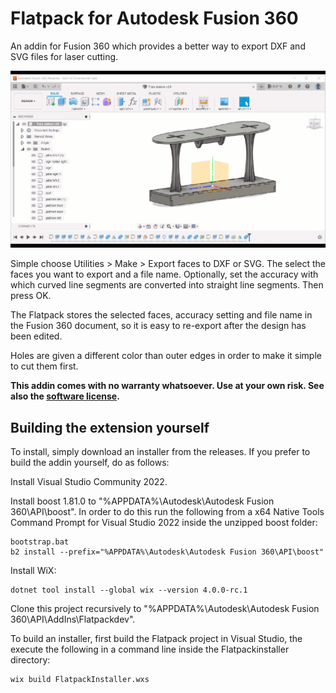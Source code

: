 # Flatpack for Autodesk Fusion 360
An addin for Fusion 360 which provides a better way to export DXF and SVG files for laser cutting.

![Demo](doc/demo.gif)

Simple choose Utilities > Make > Export faces to DXF or SVG. The select the faces you want to export and a file name. Optionally, set the accuracy with which curved line segments are converted into straight line segments. Then press OK.

The Flatpack stores the selected faces, accuracy setting and file name in the Fusion 360 document, so it is easy to re-export after the design has been edited.

Holes are given a different color than outer edges in order to make it simple to cut them first.

**This addin comes with no warranty whatsoever. Use at your own risk. See also the [software license](MIT.txt).**

## Building the extension yourself
To install, simply download an installer from the releases. If you prefer to build the addin yourself, do as follows:

Install Visual Studio Community 2022.

Install boost 1.81.0 to "%APPDATA%\Autodesk\Autodesk Fusion 360\API\boost". In order to do this
run the following from a x64 Native Tools Command Prompt for Visual Studio 2022 inside the unzipped boost folder:

    bootstrap.bat
    b2 install --prefix="%APPDATA%\Autodesk\Autodesk Fusion 360\API\boost"

Install WiX:

    dotnet tool install --global wix --version 4.0.0-rc.1

Clone this project recursively to "%APPDATA%\Autodesk\Autodesk Fusion 360\API\AddIns\Flatpackdev".

To build an installer, first build the Flatpack project in Visual Studio, the execute the following in a command line inside the Flatpackinstaller directory:

    wix build FlatpackInstaller.wxs

